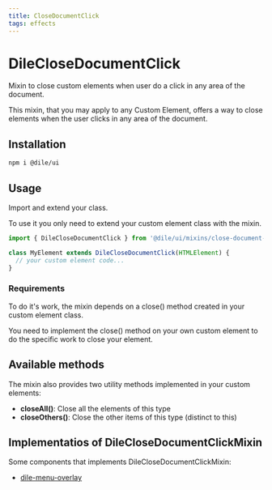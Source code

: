 ```yaml
---
title: CloseDocumentClick
tags: effects
---
```


# DileCloseDocumentClick

Mixin to close custom elements when user do a click in any area of the document.

This mixin, that you may apply to any Custom Element, offers a way to close elements when the user clicks in any area of the document.

## Installation

```bash
npm i @dile/ui
```

## Usage

Import and extend your class.

To use it you only need to extend your custom element class with the mixin.

```javascript
import { DileCloseDocumentClick } from '@dile/ui/mixins/close-document-click';

class MyElement extends DileCloseDocumentClick(HTMLElement) {
  // your custom element code...
}
```

### Requirements

To do it's work, the mixin depends on a close() method created in your custom element class.

You need to implement the close() method on your own custom element to do the specific work to close your element.

## Available methods

The mixin also provides two utility methods implemented in your custom elements:

- **closeAll()**: Close all the elements of this type
- **closeOthers()**: Close the other items of this type (distinct to this)

## Implementatios of DileCloseDocumentClickMixin

Some components that implements DileCloseDocumentClickMixin:

- [dile-menu-overlay](/components/dile-menu-overlay)